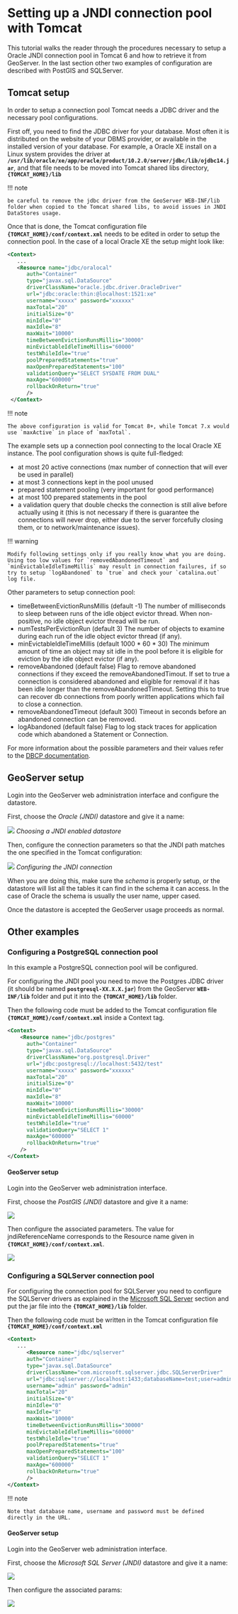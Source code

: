 # Setting up a JNDI connection pool with Tomcat

This tutorial walks the reader through the procedures necessary to setup a Oracle JNDI connection pool in Tomcat 6 and how to retrieve it from GeoServer. In the last section other two examples of configuration are described with PostGIS and SQLServer.

## Tomcat setup

In order to setup a connection pool Tomcat needs a JDBC driver and the necessary pool configurations.

First off, you need to find the JDBC driver for your database. Most often it is distributed on the website of your DBMS provider, or available in the installed version of your database. For example, a Oracle XE install on a Linux system provides the driver at **`/usr/lib/oracle/xe/app/oracle/product/10.2.0/server/jdbc/lib/ojdbc14.jar`**, and that file needs to be moved into Tomcat shared libs directory, **`{TOMCAT_HOME}/lib`**

!!! note

    be careful to remove the jdbc driver from the GeoServer WEB-INF/lib folder when copied to the Tomcat shared libs, to avoid issues in JNDI DataStores usage.

Once that is done, the Tomcat configuration file **`{TOMCAT_HOME}/conf/context.xml`** needs to be edited in order to setup the connection pool. In the case of a local Oracle XE the setup might look like:

``` xml
<Context>
   ...
   <Resource name="jdbc/oralocal"
      auth="Container"
      type="javax.sql.DataSource"
      driverClassName="oracle.jdbc.driver.OracleDriver"
      url="jdbc:oracle:thin:@localhost:1521:xe"
      username="xxxxx" password="xxxxxx"
      maxTotal="20"
      initialSize="0"
      minIdle="0"
      maxIdle="8"
      maxWait="10000"
      timeBetweenEvictionRunsMillis="30000"
      minEvictableIdleTimeMillis="60000"
      testWhileIdle="true"
      poolPreparedStatements="true"
      maxOpenPreparedStatements="100"
      validationQuery="SELECT SYSDATE FROM DUAL"
      maxAge="600000"
      rollbackOnReturn="true"
      />
 </Context>
```

!!! note

    The above configuration is valid for Tomcat 8+, while Tomcat 7.x would use `maxActive` in place of `maxTotal`.

The example sets up a connection pool connecting to the local Oracle XE instance. The pool configuration shows is quite full-fledged:

-   at most 20 active connections (max number of connection that will ever be used in parallel)
-   at most 3 connections kept in the pool unused
-   prepared statement pooling (very important for good performance)
-   at most 100 prepared statements in the pool
-   a validation query that double checks the connection is still alive before actually using it (this is not necessary if there is guarantee the connections will never drop, either due to the server forcefully closing them, or to network/maintenance issues).

!!! warning

    Modify following settings only if you really know what you are doing. Using too low values for `removedAbandonedTimeout` and `minEvictableIdleTimeMillis` may result in connection failures, if so try to setup `logAbandoned` to `true` and check your `catalina.out` log file.

Other parameters to setup connection pool:

-   timeBetweenEvictionRunsMillis (default -1) The number of milliseconds to sleep between runs of the idle object evictor thread. When non-positive, no idle object evictor thread will be run.
-   numTestsPerEvictionRun (default 3) The number of objects to examine during each run of the idle object evictor thread (if any).
-   minEvictableIdleTimeMillis (default 1000 * 60 * 30) The minimum amount of time an object may sit idle in the pool before it is eligible for eviction by the idle object evictor (if any).
-   removeAbandoned (default false) Flag to remove abandoned connections if they exceed the removeAbandonedTimout. If set to true a connection is considered abandoned and eligible for removal if it has been idle longer than the removeAbandonedTimeout. Setting this to true can recover db connections from poorly written applications which fail to close a connection.
-   removeAbandonedTimeout (default 300) Timeout in seconds before an abandoned connection can be removed.
-   logAbandoned (default false) Flag to log stack traces for application code which abandoned a Statement or Connection.

For more information about the possible parameters and their values refer to the [DBCP documentation](http://commons.apache.org/dbcp/configuration.html).

## GeoServer setup

Login into the GeoServer web administration interface and configure the datastore.

First, choose the *Oracle (JNDI)* datastore and give it a name:

![](oracle_start.png)
*Choosing a JNDI enabled datastore*

Then, configure the connection parameters so that the JNDI path matches the one specified in the Tomcat configuration:

![](oracle_conf.png)
*Configuring the JNDI connection*

When you are doing this, make sure the *schema* is properly setup, or the datastore will list all the tables it can find in the schema it can access. In the case of Oracle the schema is usually the user name, upper cased.

Once the datastore is accepted the GeoServer usage proceeds as normal.

## Other examples

### Configuring a PostgreSQL connection pool

In this example a PostgreSQL connection pool will be configured.

For configuring the JNDI pool you need to move the Postgres JDBC driver (it should be named **`postgresql-XX.X.X.jar`**) from the GeoServer **`WEB-INF/lib`** folder and put it into the **`{TOMCAT_HOME}/lib`** folder.

Then the following code must be added to the Tomcat configuration file **`{TOMCAT_HOME}/conf/context.xml`** inside a Context tag.

``` xml
<Context>
    <Resource name="jdbc/postgres"
      auth="Container"
      type="javax.sql.DataSource"
      driverClassName="org.postgresql.Driver"
      url="jdbc:postgresql://localhost:5432/test"
      username="xxxxx" password="xxxxxx"
      maxTotal="20"
      initialSize="0"
      minIdle="0"
      maxIdle="8"
      maxWait="10000"
      timeBetweenEvictionRunsMillis="30000"
      minEvictableIdleTimeMillis="60000"
      testWhileIdle="true"
      validationQuery="SELECT 1"
      maxAge="600000"
      rollbackOnReturn="true"
    />
</Context>
```

#### GeoServer setup

Login into the GeoServer web administration interface.

First, choose the *PostGIS (JNDI)* datastore and give it a name:

![](postgis_start.png)

Then configure the associated parameters. The value for jndiReferenceName corresponds to the Resource name given in **`{TOMCAT_HOME}/conf/context.xml`**.

![](postgis_conf.png)

### Configuring a SQLServer connection pool

For configuring the connection pool for SQLServer you need to configure the SQLServer drivers as explained in the [Microsoft SQL Server](../../data/database/sqlserver.md) section and put the jar file into the **`{TOMCAT_HOME}/lib`** folder.

Then the following code must be written in the Tomcat configuration file **`{TOMCAT_HOME}/conf/context.xml`**

``` xml
<Context>
   ...
      <Resource name="jdbc/sqlserver"
      auth="Container"
      type="javax.sql.DataSource"
      driverClassName="com.microsoft.sqlserver.jdbc.SQLServerDriver"
      url="jdbc:sqlserver://localhost:1433;databaseName=test;user=admin;password=admin;"
      username="admin" password="admin"
      maxTotal="20"
      initialSize="0"
      minIdle="0"
      maxIdle="8"
      maxWait="10000"
      timeBetweenEvictionRunsMillis="30000"
      minEvictableIdleTimeMillis="60000"
      testWhileIdle="true"
      poolPreparedStatements="true"
      maxOpenPreparedStatements="100"
      validationQuery="SELECT 1"
      maxAge="600000"
      rollbackOnReturn="true"
      />
</Context>
```

!!! note

    Note that database name, username and password must be defined directly in the URL.

#### GeoServer setup

Login into the GeoServer web administration interface.

First, choose the *Microsoft SQL Server (JNDI)* datastore and give it a name:

![](sqlserver_start.png)

Then configure the associated params:

![](sqlserver_conf.png)
